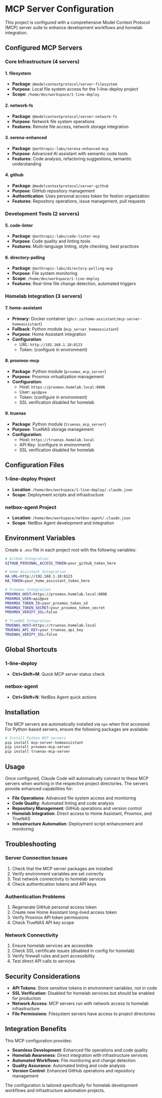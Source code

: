 # MCP Server Configuration

This project is configured with a comprehensive Model Context Protocol (MCP) server suite to enhance development workflows and homelab integration.

## Configured MCP Servers

### Core Infrastructure (4 servers)

#### 1. filesystem
- **Package**: `@modelcontextprotocol/server-filesystem`
- **Purpose**: Local file system access for the 1-line-deploy project
- **Scope**: `/home/dev/workspace/1-line-deploy`

#### 2. network-fs
- **Package**: `@modelcontextprotocol/server-network-fs`
- **Purpose**: Network file system operations
- **Features**: Remote file access, network storage integration

#### 3. serena-enhanced
- **Package**: `@anthropic-labs/serena-enhanced-mcp`
- **Purpose**: Advanced AI assistant with semantic code tools
- **Features**: Code analysis, refactoring suggestions, semantic understanding

#### 4. github
- **Package**: `@modelcontextprotocol/server-github`
- **Purpose**: GitHub repository management
- **Authentication**: Uses personal access token for festion organization
- **Features**: Repository operations, issue management, pull requests

### Development Tools (2 servers)

#### 5. code-linter
- **Package**: `@anthropic-labs/code-linter-mcp`
- **Purpose**: Code quality and linting tools
- **Features**: Multi-language linting, style checking, best practices

#### 6. directory-polling
- **Package**: `@anthropic-labs/directory-polling-mcp`
- **Purpose**: File system monitoring
- **Scope**: `/home/dev/workspace/1-line-deploy`
- **Features**: Real-time file change detection, automated triggers

### Homelab Integration (3 servers)

#### 7. home-assistant
- **Primary**: Docker container (`ghcr.io/home-assistant/mcp-server-homeassistant`)
- **Fallback**: Python module (`mcp_server_homeassistant`)
- **Purpose**: Home Assistant integration
- **Configuration**: 
  - URL: `http://192.168.1.10:8123`
  - Token: (configure in environment)

#### 8. proxmox-mcp
- **Package**: Python module (`proxmox_mcp_server`)
- **Purpose**: Proxmox virtualization management
- **Configuration**:
  - Host: `https://proxmox.homelab.local:8006`
  - User: `api@pve`
  - Token: (configure in environment)
  - SSL verification disabled for homelab

#### 9. truenas
- **Package**: Python module (`truenas_mcp_server`)
- **Purpose**: TrueNAS storage management
- **Configuration**:
  - Host: `https://truenas.homelab.local`
  - API Key: (configure in environment)
  - SSL verification disabled for homelab

## Configuration Files

### 1-line-deploy Project
- **Location**: `/home/dev/workspace/1-line-deploy/.claude.json`
- **Scope**: Deployment scripts and infrastructure

### netbox-agent Project
- **Location**: `/home/dev/workspace/netbox-agent/.claude.json`
- **Scope**: NetBox Agent development and integration

## Environment Variables

Create a `.env` file in each project root with the following variables:

```bash
# GitHub Integration
GITHUB_PERSONAL_ACCESS_TOKEN=your_github_token_here

# Home Assistant Integration
HA_URL=http://192.168.1.10:8123
HA_TOKEN=your_home_assistant_token_here

# Proxmox Integration
PROXMOX_HOST=https://proxmox.homelab.local:8006
PROXMOX_USER=api@pve
PROXMOX_TOKEN_ID=your_proxmox_token_id
PROXMOX_TOKEN_SECRET=your_proxmox_token_secret
PROXMOX_VERIFY_SSL=false

# TrueNAS Integration
TRUENAS_HOST=https://truenas.homelab.local
TRUENAS_API_KEY=your_truenas_api_key
TRUENAS_VERIFY_SSL=false
```

## Global Shortcuts

### 1-line-deploy
- **Ctrl+Shift+M**: Quick MCP server status check

### netbox-agent
- **Ctrl+Shift+N**: NetBox Agent quick actions

## Installation

The MCP servers are automatically installed via `npx` when first accessed. For Python-based servers, ensure the following packages are available:

```bash
# Install Python MCP servers
pip install mcp-server-homeassistant
pip install proxmox-mcp-server
pip install truenas-mcp-server
```

## Usage

Once configured, Claude Code will automatically connect to these MCP servers when working in the respective project directories. The servers provide enhanced capabilities for:

- **File Operations**: Advanced file system access and monitoring
- **Code Quality**: Automated linting and code analysis
- **Repository Management**: GitHub operations and version control
- **Homelab Integration**: Direct access to Home Assistant, Proxmox, and TrueNAS
- **Infrastructure Automation**: Deployment script enhancement and monitoring

## Troubleshooting

### Server Connection Issues
1. Check that the MCP server packages are installed
2. Verify environment variables are set correctly
3. Test network connectivity to homelab services
4. Check authentication tokens and API keys

### Authentication Problems
1. Regenerate GitHub personal access token
2. Create new Home Assistant long-lived access token
3. Verify Proxmox API token permissions
4. Check TrueNAS API key scope

### Network Connectivity
1. Ensure homelab services are accessible
2. Check SSL certificate issues (disabled in config for homelab)
3. Verify firewall rules and port accessibility
4. Test direct API calls to services

## Security Considerations

- **API Tokens**: Store sensitive tokens in environment variables, not in code
- **SSL Verification**: Disabled for homelab services but should be enabled for production
- **Network Access**: MCP servers run with network access to homelab infrastructure
- **File Permissions**: Filesystem servers have access to project directories

## Integration Benefits

This MCP configuration provides:
- **Seamless Development**: Enhanced file operations and code quality
- **Homelab Awareness**: Direct integration with infrastructure services
- **Automated Workflows**: File monitoring and change detection
- **Quality Assurance**: Automated linting and code analysis
- **Version Control**: Enhanced GitHub operations and repository management

The configuration is tailored specifically for homelab development workflows and infrastructure automation projects.